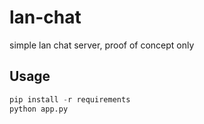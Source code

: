 # lan-chat
simple lan chat server, proof of concept only

## Usage
```python
pip install -r requirements
python app.py
```
